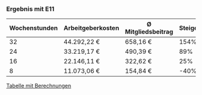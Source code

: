 ### Ergebnis mit E11

| Wochenstunden | Arbeitgeberkosten | Ø Mitgliedsbeitrag | Steigerung |
| ------------- | ----------------- | ------------------ | ---------- |
| 32            | 44.292,22 €       | 658,16 €           | 154%       |
| 24            | 33.219,17 €       | 490,39 €           | 89%        |
| 16            | 22.146,11 €       | 322,62 €           | 25%        |
| 8             | 11.073,06 €       | 154,84 €           | -40%       |

[Tabelle mit Berechnungen](https://docs.google.com/spreadsheets/d/18_BrS4i3khbX1Cj8tKM7xqOdsNcGIOV8MbHhQRiaEgE/edit?usp=sharing)
